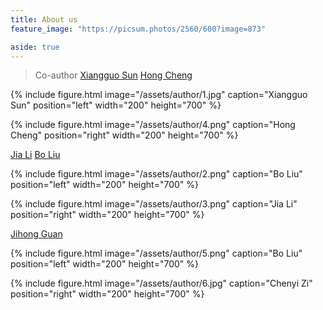 ```yaml
---
title: About us
feature_image: "https://picsum.photos/2560/600?image=873"

aside: true
---
```






> Co-author
[Xiangguo Sun](https://xgsun.mysxl.cn/)
[Hong Cheng](https://www1.se.cuhk.edu.hk/~hcheng/)

{% include figure.html image="/assets/author/1.jpg" caption="Xiangguo Sun" position="left" width="200" height="700" %}

{% include figure.html image="/assets/author/4.png" caption="Hong Cheng" position="right" width="200" height="700" %}



[Jia Li](https://sites.google.com/view/lijia)
[Bo Liu](https://cse.seu.edu.cn/2019/0401/c23024a268340/page.psp)

{% include figure.html image="/assets/author/2.png" caption="Bo Liu" position="left" width="200" height="700" %}

{% include figure.html image="/assets/author/3.png" caption="Jia Li" position="right" width="200" height="700" %}

[Jihong Guan](https://see.tongji.edu.cn/info/1376/10297.htm)

{% include figure.html image="/assets/author/5.png" caption="Bo Liu" position="left" width="200" height="700" %}

{% include figure.html image="/assets/author/6.jpg" caption="Chenyi Zi" position="right" width="200" height="700" %}





